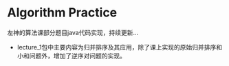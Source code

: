 # Algorithm Practice



左神的算法课部分题目java代码实现，持续更新...

* lecture_1包中主要内容为归并排序及其应用，除了课上实现的原始归并排序和小和问题外，增加了逆序对问题的实现。